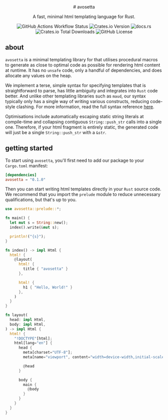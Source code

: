 <div align="center">
# avosetta

A fast, minimal html templating language for Rust.

![GitHub Actions Workflow Status](https://img.shields.io/github/actions/workflow/status/callum-hopkins-dev/avosetta/build.yaml?branch=main&event=push&style=for-the-badge)
![Crates.io Version](https://img.shields.io/crates/v/avosetta?style=for-the-badge)
![docs.rs](https://img.shields.io/docsrs/avosetta?style=for-the-badge)
![Crates.io Total Downloads](https://img.shields.io/crates/d/avosetta?style=for-the-badge)
![GitHub License](https://img.shields.io/github/license/callum-hopkins-dev/avosetta?style=for-the-badge)
</div>

## about

`avosetta` is a minimal templating library for that utilises procedural
macros to generate as close to optimal code as possible for rendering html
content at runtime. It has no `unsafe` code, only a handful of dependencies, and
does allocate any values on the heap.

We implement a terse, simple syntax for specifying templates that is
straightforward to parse, has little ambiguity and integrates into `Rust`
code better. And unlike other templating libraries such as `maud`, our syntax
typically only has a single way of writing various constructs, reducing
code-style clashing. For more information, read the full syntax reference
[here](https://docs.rs/avosetta/0.1.0/avosetta/#reference).

Optimisations include automatically escaping static string literals at
compile-time and collapsing contiguous `String::push_str` calls into a single one.
Therefore, if your html fragment is entirely static, the generated code will
just be a single `String::push_str` with a `&str`.

## getting started

To start using `avosetta`, you'll first need to add our package to your
`Cargo.toml` manifest:

```toml
[dependencies]
avosetta = "0.1.0"
```

Then you can start writing html templates directly in your `Rust` source
code. We recommend that you import the `prelude` module to reduce unnecessary
qualifications, but that's up to you.

```rust
use avosetta::prelude::*;

fn main() {
  let mut s = String::new();
  index().write(&mut s);

  println!("{s}");
}

fn index() -> impl Html {
  html! {
    @layout(
      html! {
        title { "avosetta" }
      },

      html! {
        h1 { "Hello, World!" }
      },
    )
  }
}

fn layout(
  head: impl Html,
  body: impl Html,
) -> impl Html {
  html! {
    "!DOCTYPE"[html];
    html[lang="en"] {
      head {
        meta[charset="UTF-8"];
        meta[name="viewport", content="width=device-width,initial-scale=1"];

        @head
      }

      body {
        main {
          @body
        }
      }
    }
  }
}
```
